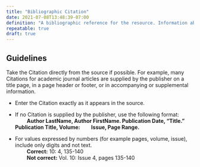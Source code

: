 ```yaml
---
title: "Bibliographic Citation"
date: 2021-07-08T13:48:39-07:00
definition: "A bibliographic reference for the resource. Information about a serial or about a resource from which the current Work (e.g. a book chapter) is derived."
repeatable: true
draft: true
---
```


## Guidelines

Take the Citation directly from the source if possible. For example, many Citations for academic journal articles are supplied by the publisher on a title page, in a page header or footer, or in accompanying or supplemental information.

- Enter the Citation exactly as it appears in the source.

- If no Citation is supplied by the publisher, use the following format: \
&nbsp;&nbsp;&nbsp;&nbsp;&nbsp;&nbsp;&nbsp;&nbsp;**Author LastName, Author FirstName. Publication Date, “Title.” Publication
Title, Volume: &nbsp;&nbsp;&nbsp;&nbsp;&nbsp;&nbsp;&nbsp;&nbsp;Issue, Page Range.**

-  For values expressed by numbers (for example pages, volume, issue), include only digits and not text. \
&nbsp;&nbsp;&nbsp;&nbsp;&nbsp;&nbsp;&nbsp;&nbsp;**Correct:** 10: 4, 135-140 \
&nbsp;&nbsp;&nbsp;&nbsp;&nbsp;&nbsp;&nbsp;&nbsp;**Not correct:** Vol. 10: Issue 4, pages 135-140
